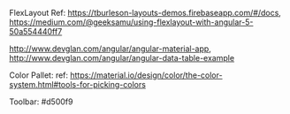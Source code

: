 FlexLayout Ref: https://tburleson-layouts-demos.firebaseapp.com/#/docs, https://medium.com/@geeksamu/using-flexlayout-with-angular-5-50a554440ff7

http://www.devglan.com/angular/angular-material-app, http://www.devglan.com/angular/angular-data-table-example


Color Pallet: ref: https://material.io/design/color/the-color-system.html#tools-for-picking-colors


Toolbar: #d500f9